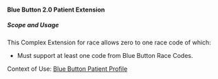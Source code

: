 #### Blue Button 2.0 Patient Extension


##### Scope and Usage

This Complex Extension for race allows zero to one race code of which:

* Must support at least one code from Blue Button Race Codes.

Context of Use: [Blue Button Patient Profile]({{site.data.structuredefinitions.bluebutton-patient.path}})
